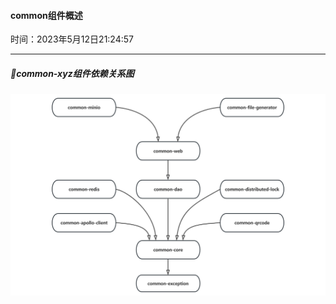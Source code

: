 #### common组件概述

时间：2023年5月12日21:24:57

---

##### 🌵common-xyz组件依赖关系图

 ![](https://github.com/MagicFollower/abc-cloud/blob/main/abc/abc-boot-starter-dependencies/abc-boot-starter-parent/abc-common/img/common%E7%BB%84%E4%BB%B6%E4%BE%9D%E8%B5%96%E5%85%B3%E7%B3%BB%E5%9B%BE.png?raw=true)



